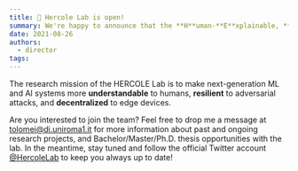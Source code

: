 ```yaml
---
title: 🎊 Hercole Lab is open!
summary: We're happy to announce that the **H**uman-**E**xplainable, **R**obust, and **CO**llaborative **LE**arning (HERCOLE) Lab was officially launched today, August 26, 2021.
date: 2021-08-26
authors:
  - director
tags:
---
```


The research mission of the HERCOLE Lab is to make next-generation ML and AI systems more **understandable** to humans, **resilient** to adversarial attacks, and **decentralized** to edge devices.

Are you interested to join the team?
Feel free to drop me a message at [tolomei@di.uniroma1.it](mailto:tolomei@di.uniroma1.it) for more information about past and ongoing research projects, and Bachelor/Master/Ph.D. thesis opportunities with the lab.
In the meantime, stay tuned and follow the official Twitter account [@HercoleLab](https://x.com/HercoleLab) to keep you always up to date!